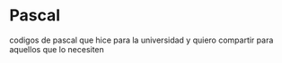 # Pascal
codigos de pascal que hice para la universidad y quiero compartir para aquellos que lo necesiten
